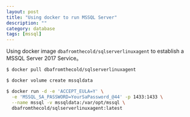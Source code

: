 ```yaml
---
layout: post
title: "Using docker to run MSSQL Server"
description: ""
category: database
tags: [mssql]
---
```


Using docker image `dbafromthecold/sqlserverlinuxagent`
to establish a MSSQL Server 2017 Service。

```bash
$ docker pull dbafromthecold/sqlserverlinuxagent

$ docker volume create mssqldata

$ docker run -d -e 'ACCEPT_EULA=Y' \
  -e 'MSSQL_SA_PASSWORD=YourSaPassword_@44' -p 1433:1433 \
  --name mssql -v mssqldata:/var/opt/mssql \
  dbafromthecold/sqlserverlinuxagent:latest
```
